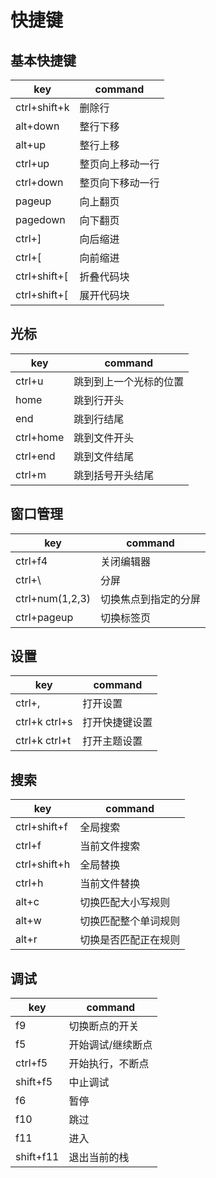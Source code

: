 # 快捷键

## 基本快捷键

| key          | command          |
| ------------ | ---------------- |
| ctrl+shift+k | 删除行           |
| alt+down     | 整行下移         |
| alt+up       | 整行上移         |
| ctrl+up      | 整页向上移动一行 |
| ctrl+down    | 整页向下移动一行 |
| pageup       | 向上翻页         |
| pagedown     | 向下翻页         |
| ctrl+]       | 向后缩进         |
| ctrl+[       | 向前缩进         |
| ctrl+shift+[ | 折叠代码块       |
| ctrl+shift+[ | 展开代码块       |

## 光标

| key       | command                |
| --------- | ---------------------- |
| ctrl+u    | 跳到到上一个光标的位置 |
| home      | 跳到行开头             |
| end       | 跳到行结尾             |
| ctrl+home | 跳到文件开头           |
| ctrl+end  | 跳到文件结尾           |
| ctrl+m    | 跳到括号开头结尾       |

## 窗口管理

| key             | command              |
| --------------- | -------------------- |
| ctrl+f4         | 关闭编辑器           |
| ctrl+\          | 分屏                 |
| ctrl+num(1,2,3) | 切换焦点到指定的分屏 |
| ctrl+pageup     | 切换标签页           |

## 设置

| key           | command        |
| ------------- | -------------- |
| ctrl+,        | 打开设置       |
| ctrl+k ctrl+s | 打开快捷键设置 |
| ctrl+k ctrl+t | 打开主题设置   |

## 搜索

| key          | command              |
| ------------ | -------------------- |
| ctrl+shift+f | 全局搜索             |
| ctrl+f       | 当前文件搜索         |
| ctrl+shift+h | 全局替换             |
| ctrl+h       | 当前文件替换         |
| alt+c        | 切换匹配大小写规则   |
| alt+w        | 切换匹配整个单词规则 |
| alt+r        | 切换是否匹配正在规则 |

## 调试

| key       | command           |
| --------- | ----------------- |
| f9        | 切换断点的开关    |
| f5        | 开始调试/继续断点 |
| ctrl+f5   | 开始执行，不断点  |
| shift+f5  | 中止调试          |
| f6        | 暂停              |
| f10       | 跳过              |
| f11       | 进入              |
| shift+f11 | 退出当前的栈      |

